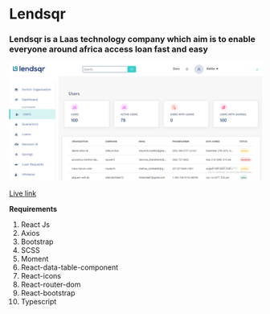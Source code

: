 # Lendsqr

### Lendsqr is a Laas technology company which aim is to enable everyone around africa access loan fast and easy

[![Image](./lend-sqr-screenshot.png)](https://david-aremu-lendsqr-fe-test.netlify.app)

[Live link](https://david-aremu-lendsqr-fe-test.netlify.app)

**Requirements**

1. React Js
2. Axios
3. Bootstrap
4. SCSS
5. Moment
6. React-data-table-component
7. React-icons
8. React-router-dom
9. React-bootstrap
10. Typescript
